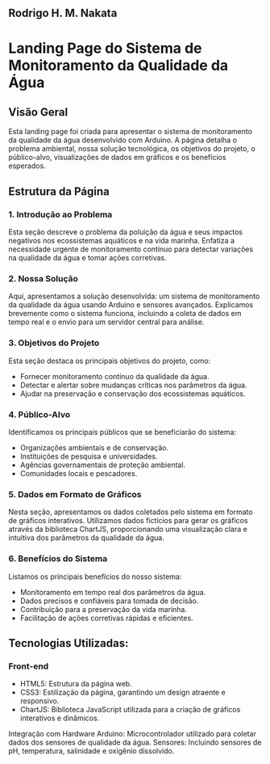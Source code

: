 Rodrigo H. M. Nakata
-------------------------------------------------------------
# Landing Page do Sistema de Monitoramento da Qualidade da Água

## Visão Geral

Esta landing page foi criada para apresentar o sistema de monitoramento da qualidade da água desenvolvido com Arduino. A página detalha o problema ambiental, nossa solução tecnológica, os objetivos do projeto, o público-alvo, visualizações de dados em gráficos e os benefícios esperados.

## Estrutura da Página

### 1. Introdução ao Problema
Esta seção descreve o problema da poluição da água e seus impactos negativos nos ecossistemas aquáticos e na vida marinha. Enfatiza a necessidade urgente de monitoramento contínuo para detectar variações na qualidade da água e tomar ações corretivas.

### 2. Nossa Solução
Aqui, apresentamos a solução desenvolvida: um sistema de monitoramento da qualidade da água usando Arduino e sensores avançados. Explicamos brevemente como o sistema funciona, incluindo a coleta de dados em tempo real e o envio para um servidor central para análise.

### 3. Objetivos do Projeto

Esta seção destaca os principais objetivos do projeto, como:
* Fornecer monitoramento contínuo da qualidade da água.
* Detectar e alertar sobre mudanças críticas nos parâmetros da água.
* Ajudar na preservação e conservação dos ecossistemas aquáticos.

### 4. Público-Alvo
Identificamos os principais públicos que se beneficiarão do sistema:
* Organizações ambientais e de conservação.
* Instituições de pesquisa e universidades.
* Agências governamentais de proteção ambiental.
* Comunidades locais e pescadores.

### 5. Dados em Formato de Gráficos
Nesta seção, apresentamos os dados coletados pelo sistema em formato de gráficos interativos. Utilizamos dados fictícios para gerar os gráficos através da biblioteca ChartJS, proporcionando uma visualização clara e intuitiva dos parâmetros da qualidade da água.

### 6. Benefícios do Sistema
Listamos os principais benefícios do nosso sistema:

* Monitoramento em tempo real dos parâmetros da água.
* Dados precisos e confiáveis para tomada de decisão.
* Contribuição para a preservação da vida marinha.
* Facilitação de ações corretivas rápidas e eficientes.

## Tecnologias Utilizadas:

### Front-end

* HTML5: Estrutura da página web.
* CSS3: Estilização da página, garantindo um design atraente e responsivo.
* ChartJS: Biblioteca JavaScript utilizada para a criação de gráficos interativos e dinâmicos.

Integração com Hardware
Arduino: Microcontrolador utilizado para coletar dados dos sensores de qualidade da água.
Sensores: Incluindo sensores de pH, temperatura, salinidade e oxigênio dissolvido.
